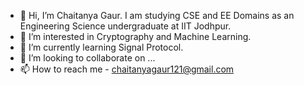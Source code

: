 - 👋 Hi, I’m Chaitanya Gaur. I am studying CSE and EE Domains as an Engineering Science undergraduate at IIT Jodhpur.
- 👀 I’m interested in Cryptography and Machine Learning.
- 🌱 I’m currently learning Signal Protocol.
- 💞️ I’m looking to collaborate on ...
- 📫 How to reach me - chaitanyagaur121@gmail.com

<!---
Wei-Wu-Wei/Wei-Wu-Wei is a ✨ special ✨ repository because its `README.md` (this file) appears on your GitHub profile.
You can click the Preview link to take a look at your changes.
--->
